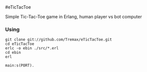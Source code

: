 #eTicTacToe

Simple Tic-Tac-Toe game in Erlang, human player vs bot computer

### Using

    git clone git://github.com/Tremax/eTicTacToe.git
    cd eTicTacToe
    erlc -o ebin ./src/*.erl
    cd ebin
    erl
	
	main:s(PORT).